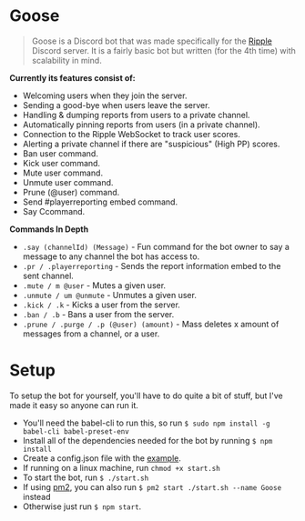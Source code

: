 # Goose
>Goose is a Discord bot that was made specifically for the [Ripple](https://ripple.moe) Discord server. It is a fairly basic bot but written (for the 4th time) with scalability in mind. 

**Currently its features consist of:**

* Welcoming users when they join the server.
* Sending a good-bye when users leave the server.
* Handling & dumping reports from users to a private channel.
* Automatically pinning reports from users (in a private channel).
* Connection to the Ripple WebSocket to track user scores.
* Alerting a private channel if there are "suspicious" (High PP) scores. 
* Ban user command.
* Kick user command.
* Mute user command.
* Unmute user command.
* Prune (@user) command.
* Send #playerreporting embed command.
* Say Ccommand.

**Commands In Depth**
* `.say (channelId) (Message)` - Fun command for the bot owner to say a message to any channel the bot has access to.
* `.pr / .playerreporting` - Sends the report information embed to the sent channel.
* `.mute / m @user` - Mutes a given user.
* `.unmute / um @unmute` - Unmutes a given user.
* `.kick / .k` - Kicks a user from the server.
* `.ban / .b` - Bans a user from the server.
* `.prune / .purge / .p (@user) (amount)` - Mass deletes x amount of messages from a channel, or a user.

# Setup
To setup the bot for yourself, you'll have to do quite a bit of stuff, but I've made it easy so anyone can run it.

* You'll need the babel-cli to run this, so run `$ sudo npm install -g babel-cli babel-preset-env`
* Install all of the dependencies needed for the bot by running `$ npm install`
* Create a config.json file with the [example](https://github.com/Swan/Goose/blob/master/config/config.example.json).
* If running on a linux machine, run `chmod +x start.sh`
* To start the bot, run `$ ./start.sh`
* If using [pm2](https://github.com/Unitech/pm2), you can also run `$ pm2 start ./start.sh --name Goose` instead
* Otherwise just run `$ npm start`.
